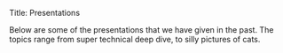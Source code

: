 Title: Presentations

Below are some of the presentations that we have given in the past. The topics range from super technical deep dive, to silly pictures of cats. 


